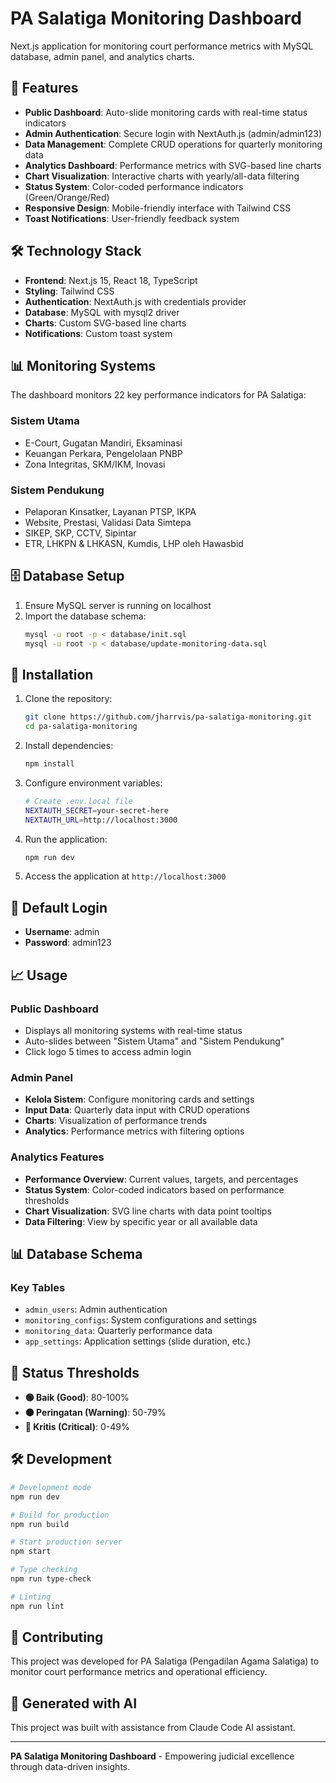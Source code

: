 # PA Salatiga Monitoring Dashboard

Next.js application for monitoring court performance metrics with MySQL database, admin panel, and analytics charts.

## 🚀 Features

- **Public Dashboard**: Auto-slide monitoring cards with real-time status indicators
- **Admin Authentication**: Secure login with NextAuth.js (admin/admin123)
- **Data Management**: Complete CRUD operations for quarterly monitoring data
- **Analytics Dashboard**: Performance metrics with SVG-based line charts
- **Chart Visualization**: Interactive charts with yearly/all-data filtering
- **Status System**: Color-coded performance indicators (Green/Orange/Red)
- **Responsive Design**: Mobile-friendly interface with Tailwind CSS
- **Toast Notifications**: User-friendly feedback system

## 🛠 Technology Stack

- **Frontend**: Next.js 15, React 18, TypeScript
- **Styling**: Tailwind CSS
- **Authentication**: NextAuth.js with credentials provider
- **Database**: MySQL with mysql2 driver
- **Charts**: Custom SVG-based line charts
- **Notifications**: Custom toast system

## 📊 Monitoring Systems

The dashboard monitors 22 key performance indicators for PA Salatiga:

### Sistem Utama
- E-Court, Gugatan Mandiri, Eksaminasi
- Keuangan Perkara, Pengelolaan PNBP
- Zona Integritas, SKM/IKM, Inovasi

### Sistem Pendukung  
- Pelaporan Kinsatker, Layanan PTSP, IKPA
- Website, Prestasi, Validasi Data Simtepa
- SIKEP, SKP, CCTV, Sipintar
- ETR, LHKPN & LHKASN, Kumdis, LHP oleh Hawasbid

## 🗄 Database Setup

1. Ensure MySQL server is running on localhost
2. Import the database schema:
   ```bash
   mysql -u root -p < database/init.sql
   mysql -u root -p < database/update-monitoring-data.sql
   ```

## 🔧 Installation

1. Clone the repository:
   ```bash
   git clone https://github.com/jharrvis/pa-salatiga-monitoring.git
   cd pa-salatiga-monitoring
   ```

2. Install dependencies:
   ```bash
   npm install
   ```

3. Configure environment variables:
   ```bash
   # Create .env.local file
   NEXTAUTH_SECRET=your-secret-here
   NEXTAUTH_URL=http://localhost:3000
   ```

4. Run the application:
   ```bash
   npm run dev
   ```

5. Access the application at `http://localhost:3000`

## 🔐 Default Login

- **Username**: admin
- **Password**: admin123

## 📈 Usage

### Public Dashboard
- Displays all monitoring systems with real-time status
- Auto-slides between "Sistem Utama" and "Sistem Pendukung"
- Click logo 5 times to access admin login

### Admin Panel
- **Kelola Sistem**: Configure monitoring cards and settings
- **Input Data**: Quarterly data input with CRUD operations
- **Charts**: Visualization of performance trends
- **Analytics**: Performance metrics with filtering options

### Analytics Features
- **Performance Overview**: Current values, targets, and percentages
- **Status System**: Color-coded indicators based on performance thresholds
- **Chart Visualization**: SVG line charts with data point tooltips
- **Data Filtering**: View by specific year or all available data

## 📊 Database Schema

### Key Tables
- `admin_users`: Admin authentication
- `monitoring_configs`: System configurations and settings
- `monitoring_data`: Quarterly performance data
- `app_settings`: Application settings (slide duration, etc.)

## 🚦 Status Thresholds

- **🟢 Baik (Good)**: 80-100%
- **🟠 Peringatan (Warning)**: 50-79%  
- **🔴 Kritis (Critical)**: 0-49%

## 🛠 Development

```bash
# Development mode
npm run dev

# Build for production
npm run build

# Start production server
npm start

# Type checking
npm run type-check

# Linting
npm run lint
```

## 📝 Contributing

This project was developed for PA Salatiga (Pengadilan Agama Salatiga) to monitor court performance metrics and operational efficiency.

## 🤖 Generated with AI

This project was built with assistance from Claude Code AI assistant.

---

**PA Salatiga Monitoring Dashboard** - Empowering judicial excellence through data-driven insights.
